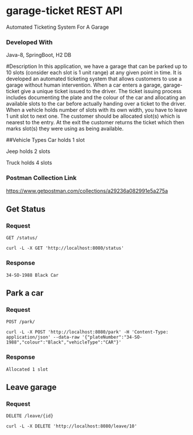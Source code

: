 # garage-ticket REST API
Automated Ticketing System For A Garage

### Developed With 
Java-8, SpringBoot, H2 DB

#Description
In this application, we have a garage that can be parked up to 10 slots (consider each slot is 1 unit range) at any given point in time. It is developed an automated ticketing system that allows customers to use a garage without human intervention. When a car enters a garage, garage-ticket give a unique ticket issued to the driver. The ticket issuing process includes documenting the plate and the colour of the car and allocating an available slots to the car before actually handing over a ticket to the driver. When a vehicle holds number of slots with its own width, you have to leave 1 unit slot to next one. The customer should be allocated slot(s) which is nearest to the entry. At the exit the customer returns the ticket which then marks slot(s) they were using as being available.

##Vehicle Types
Car holds 1 slot

Jeep holds 2 slots

Truck holds 4 slots

### Postman Collection Link
https://www.getpostman.com/collections/a29236a082991e5a275a

## Get Status

### Request

`GET /status/`

    curl -L -X GET 'http://localhost:8080/status'

### Response

    34-SO-1988 Black Car

## Park a car

### Request

`POST /park/`

    curl -L -X POST 'http://localhost:8080/park' -H 'Content-Type: application/json' --data-raw '{"plateNumber":"34-SO-1988","colour":"Black","vehicleType":"CAR"}'

### Response

    Allocated 1 slot

## Leave garage

### Request

`DELETE /leave/{id}`

    curl -L -X DELETE 'http://localhost:8080/leave/10'

